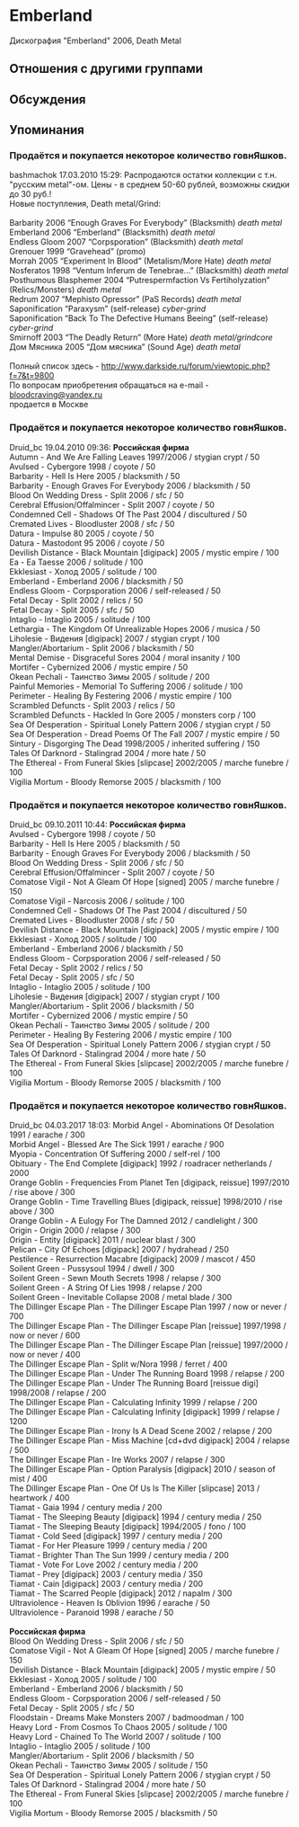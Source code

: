# Emberland

Дискография
"Emberland" 2006, Death Metal

## Отношения с другими группами


## Обсуждения


## Упоминания

### Продаётся и покупается некоторое количество говнЯшков.

bashmachok 17.03.2010 15:29:
Распродаются остатки коллекции с т.н. "русским metal"-ом. Цены - в среднем 50-60 рублей, возможны скидки до 30 руб.! <BR>Новые поступления, Death metal/Grind:<BR><BR>Barbarity 2006 “Enough Graves For Everybody” (Blacksmith) <I>death metal</I><BR>Emberland 2006 “Emberland” (Blacksmith) <I>death metal</I><BR>Endless Gloom 2007 “Corpsporation” (Blacksmith) <I>death metal</I><BR>Grenouer 1999 “Gravehead” (promo)<BR>Morrah 2005 “Experiment In Blood” (Metalism/More Hate) <I>death metal</I><BR>Nosferatos 1998 “Ventum Inferum de Tenebrae...” (Blacksmith) <I>death metal</I><BR>Posthumous Blasphemer 2004 “Putrespermfaction Vs Fertiholyzation” (Relics/Monsters) <I>death metal</I><BR>Redrum 2007 “Mephisto Opressor” (PaS Records) <I>death metal</I><BR>Saponification “Paraxysm” (self-release) <I>cyber-grind</I><BR>Saponification “Back To The Defective Humans Beeing” (self-release) <I>cyber-grind</I><BR>Smirnoff 2003 “The Deadly Return” (More Hate) <I>death metal/grindcore</I><BR>Дом Mясника 2005 “Дом мясника” (Sound Age) <I>death metal</I><BR><BR>Полный список здесь - <A HREF="http://www.darkside.ru/forum/viewtopic.php?f=7&t=9800" TARGET="_blank">http://www.darkside.ru/forum/viewtopic.php?f=7&t=9800</A><BR>По вопросам приобретения обращаться на e-mail - bloodcraving@yandex.ru<BR>продается в Москве

### Продаётся и покупается некоторое количество говнЯшков.

Druid_bc 19.04.2010 09:36:
<B>Российская фирма</B><BR>Autumn - And We Are Falling Leaves 1997/2006 / stygian crypt / 50<BR>Avulsed - Cybergore 1998 / coyote / 50<BR>Barbarity - Hell Is Here 2005 / blacksmith / 50<BR>Barbarity - Enough Graves For Everybody 2006 / blacksmith / 50<BR>Blood On Wedding Dress - Split 2006 / sfc / 50<BR>Cerebral Effusion/Offalmincer - Split 2007 / coyote / 50<BR>Condemned Cell - Shadows Of The Past 2004 / discultured / 50<BR>Cremated Lives - Bloodluster 2008 / sfc / 50<BR>Datura - Impulse 80 2005 / coyote / 50<BR>Datura - Mastodont 95 2006 / coyote / 50<BR>Devilish Distance - Black Mountain [digipack] 2005 / mystic empire / 100<BR>Ea - Ea Taesse 2006 / solitude / 100<BR>Ekklesiast - Холод 2005 / solitude / 100<BR>Emberland - Emberland 2006 / blacksmith / 50<BR>Endless Gloom - Corpsporation 2006 / self-released / 50<BR>Fetal Decay - Split 2002 / relics / 50<BR>Fetal Decay - Split 2005 / sfc / 50<BR>Intaglio - Intaglio 2005 / solitude / 100<BR>Lethargia - The Kingdom Of Unrealizable Hopes 2006 / musica / 50<BR>Liholesie - Видения [digipack] 2007 / stygian crypt / 100<BR>Mangler/Abortarium - Split 2006 / blacksmith / 50<BR>Mental Demise - Disgraceful Sores 2004 / moral insanity / 100<BR>Mortifer - Cybernized 2006 / mystic empire / 50<BR>Okean Pechali - Таинство Зимы 2005 / solitude / 200<BR>Painful Memories - Memorial To Suffering 2006 / solitude / 100<BR>Perimeter - Healing By Festering 2006 / mystic empire / 100<BR>Scrambled Defuncts - Split 2003 / relics / 50<BR>Scrambled Defuncts - Hackled In Gore 2005 / monsters corp / 100<BR>Sea Of Desperation - Spiritual Lonely Pattern 2006 / stygian crypt / 50<BR>Sea Of Desperation - Dread Poems Of The Fall 2007 / mystic empire / 50<BR>Sintury - Disgorging The Dead 1998/2005 / inherited suffering / 150<BR>Tales Of Darknord - Stalingrad 2004 / more hate / 50<BR>The Ethereal - From Funeral Skies [slipcase] 2002/2005 / marche funebre / 100<BR>Vigilia Mortum - Bloody Remorse 2005 / blacksmith / 100

### Продаётся и покупается некоторое количество говнЯшков.

Druid_bc 09.10.2011 10:44:
<B>Российская фирма</B><BR>Avulsed - Cybergore 1998 / coyote / 50<BR>Barbarity - Hell Is Here 2005 / blacksmith / 50<BR>Barbarity - Enough Graves For Everybody 2006 / blacksmith / 50<BR>Blood On Wedding Dress - Split 2006 / sfc / 50<BR>Cerebral Effusion/Offalmincer - Split 2007 / coyote / 50<BR>Comatose Vigil - Not A Gleam Of Hope [signed] 2005 / marche funebre / 150<BR>Comatose Vigil - Narcosis 2006 / solitude / 100<BR>Condemned Cell - Shadows Of The Past 2004 / discultured / 50<BR>Cremated Lives - Bloodluster 2008 / sfc / 50<BR>Devilish Distance - Black Mountain [digipack] 2005 / mystic empire / 100<BR>Ekklesiast - Холод 2005 / solitude / 100<BR>Emberland - Emberland 2006 / blacksmith / 50<BR>Endless Gloom - Corpsporation 2006 / self-released / 50<BR>Fetal Decay - Split 2002 / relics / 50<BR>Fetal Decay - Split 2005 / sfc / 50<BR>Intaglio - Intaglio 2005 / solitude / 100<BR>Liholesie - Видения [digipack] 2007 / stygian crypt / 100<BR>Mangler/Abortarium - Split 2006 / blacksmith / 50<BR>Mortifer - Cybernized 2006 / mystic empire / 50<BR>Okean Pechali - Таинство Зимы 2005 / solitude / 200<BR>Perimeter - Healing By Festering 2006 / mystic empire / 100<BR>Sea Of Desperation - Spiritual Lonely Pattern 2006 / stygian crypt / 50<BR>Tales Of Darknord - Stalingrad 2004 / more hate / 50<BR>The Ethereal - From Funeral Skies [slipcase] 2002/2005 / marche funebre / 100<BR>Vigilia Mortum - Bloody Remorse 2005 / blacksmith / 100

### Продаётся и покупается некоторое количество говнЯшков.

Druid_bc 04.03.2017 18:03:
Morbid Angel - Abominations Of Desolation 1991 / earache / 300<BR>Morbid Angel - Blessed Are The Sick 1991 / earache / 900<BR>Myopia - Concentration Of Suffering 2000 / self-rel / 100<BR>Obituary - The End Complete [digipack] 1992 / roadracer netherlands / 2000<BR>Orange Goblin - Frequencies From Planet Ten [digipack, reissue] 1997/2010 / rise above / 300<BR>Orange Goblin - Time Travelling Blues [digipack, reissue] 1998/2010 / rise above / 300<BR>Orange Goblin - A Eulogy For The Damned 2012 / candlelight / 300<BR>Origin - Origin 2000 / relapse / 300<BR>Origin - Entity [digipack] 2011 / nuclear blast / 300<BR>Pelican - City Of Echoes [digipack] 2007 / hydrahead / 250<BR>Pestilence - Resurrection Macabre [digipack] 2009 / mascot / 450<BR>Soilent Green - Pussysoul 1994 / dwell / 300<BR>Soilent Green - Sewn Mouth Secrets 1998 / relapse / 300<BR>Soilent Green - A String Of Lies 1998 / relapse / 200<BR>Soilent Green - Inevitable Collapse 2008 / metal blade / 300<BR>The Dillinger Escape Plan - The Dillinger Escape Plan 1997 / now or never / 700<BR>The Dillinger Escape Plan - The Dillinger Escape Plan [reissue] 1997/1998 / now or never / 600<BR>The Dillinger Escape Plan - The Dillinger Escape Plan [reissue] 1997/2000 / now or never / 400<BR>The Dillinger Escape Plan - Split w/Nora 1998 / ferret / 400<BR>The Dillinger Escape Plan - Under The Running Board 1998 / relapse / 200<BR>The Dillinger Escape Plan - Under The Running Board [reissue digi] 1998/2008 / relapse / 200<BR>The Dillinger Escape Plan - Calculating Infinity 1999 / relapse / 200<BR>The Dillinger Escape Plan - Calculating Infinity [digipack] 1999 / relapse / 1200<BR>The Dillinger Escape Plan - Irony Is A Dead Scene 2002 / relapse / 200<BR>The Dillinger Escape Plan - Miss Machine [cd+dvd digipack] 2004 / relapse / 500<BR>The Dillinger Escape Plan - Ire Works 2007 / relapse / 300<BR>The Dillinger Escape Plan - Option Paralysis [digipack] 2010 / season of mist / 400<BR>The Dillinger Escape Plan - One Of Us Is The Killer [slipcase] 2013 / heartwork / 400<BR>Tiamat - Gaia 1994 / century media / 200<BR>Tiamat - The Sleeping Beauty [digipack] 1994 / century media / 250<BR>Tiamat - The Sleeping Beauty [digipack] 1994/2005 / fono / 100<BR>Tiamat - Cold Seed [digipack] 1997 / century media / 200<BR>Tiamat - For Her Pleasure 1999 / century media / 200<BR>Tiamat - Brighter Than The Sun 1999 / century media / 200<BR>Tiamat - Vote For Love 2002 / century media / 200<BR>Tiamat - Prey [digipack] 2003 / century media / 350<BR>Tiamat - Cain [digipack] 2003 / century media / 200<BR>Tiamat - The Scarred People [digipack] 2012 / napalm / 300<BR>Ultraviolence - Heaven Is Oblivion 1996 / earache / 50<BR>Ultraviolence - Paranoid 1998 / earache / 50<BR><BR><B>Российская фирма</B><BR>Blood On Wedding Dress - Split 2006 / sfc / 50<BR>Comatose Vigil - Not A Gleam Of Hope [signed] 2005 / marche funebre / 150<BR>Devilish Distance - Black Mountain [digipack] 2005 / mystic empire / 50<BR>Ekklesiast - Холод 2005 / solitude / 100<BR>Emberland - Emberland 2006 / blacksmith / 50<BR>Endless Gloom - Corpsporation 2006 / self-released / 50<BR>Fetal Decay - Split 2005 / sfc / 50<BR>Floodstain - Dreams Make Monsters 2007 / badmoodman / 100<BR>Heavy Lord - From Cosmos To Chaos 2005 / solitude / 100<BR>Heavy Lord - Chained To The World 2007 / solitude / 100<BR>Intaglio - Intaglio 2005 / solitude / 100<BR>Mangler/Abortarium - Split 2006 / blacksmith / 50<BR>Okean Pechali - Таинство Зимы 2005 / solitude / 150<BR>Sea Of Desperation - Spiritual Lonely Pattern 2006 / stygian crypt / 50<BR>Tales Of Darknord - Stalingrad 2004 / more hate / 50<BR>The Ethereal - From Funeral Skies [slipcase] 2002/2005 / marche funebre / 100<BR>Vigilia Mortum - Bloody Remorse 2005 / blacksmith / 50

